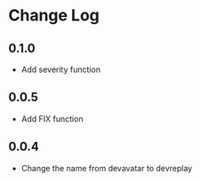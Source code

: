 # Change Log

## 0.1.0

* Add severity function

## 0.0.5

* Add FIX function

## 0.0.4

* Change the name from devavatar to devreplay